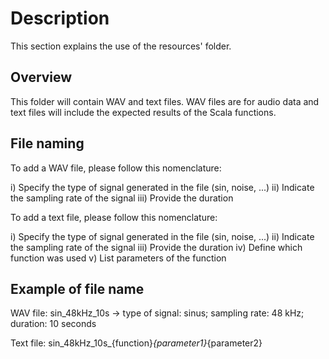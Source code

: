 # Description

This section explains the use of the resources' folder.

## Overview

This folder will contain WAV and text files. WAV files are for audio data and text files will include the expected results of the Scala functions.

## File naming

To add a WAV file, please follow this nomenclature:

i) Specify the type of signal generated in the file (sin, noise, ...)
ii) Indicate the sampling rate of the signal
iii) Provide the duration



To add a text file, please follow this nomenclature:

i) Specify the type of signal generated in the file (sin, noise, ...)
ii) Indicate the sampling rate of the signal
iii) Provide the duration
iv) Define which function was used
v) List parameters of the function


## Example of file name

WAV file:
sin_48kHz_10s  -> type of signal: sinus; sampling rate: 48 kHz; duration: 10 seconds

Text file:
sin_48kHz_10s_{function}_{parameter1}_{parameter2}
